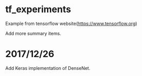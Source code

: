 # tf_experiments
Example from tensorflow website(https://www.tensorflow.org)

Add more summary items.



# 2017/12/26
Add Keras implementation of DenseNet.
